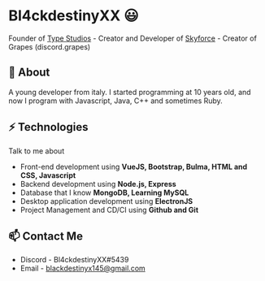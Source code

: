 # Bl4ckdestinyXX 😃
Founder of [Type Studios](https://discord.gg/USUhuUM3He) - Creator and Developer of  [Skyforce](https://discord.gg/xJ6Qmn2AWw) - Creator of Grapes (discord.grapes)

## 🧐 About
A young developer from italy. I started programming at 10 years old, and now I program with Javascript, Java, C++ and sometimes Ruby.

## ⚡ Technologies
Talk to me about
- Front-end development using **VueJS, Bootstrap, Bulma, HTML and CSS, Javascript**
- Backend development using **Node.js, Express**
- Database that I know **MongoDB, Learning MySQL**
- Desktop application development using **ElectronJS**
- Project Management and CD/CI using **Github and Git**

## 📫 Contact Me
- Discord - Bl4ckdestinyXX#5439
- Email - blackdestinyx145@gmail.com

